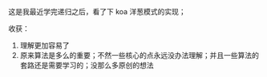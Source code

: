 这是我最近学完递归之后，看了下 koa 洋葱模式的实现；

收获：

1. 理解更加容易了
2. 原来算法是多么的重要；不然一些核心的点永远没办法理解；并且一些算法的套路还是需要学习的；没那么多原创的想法
